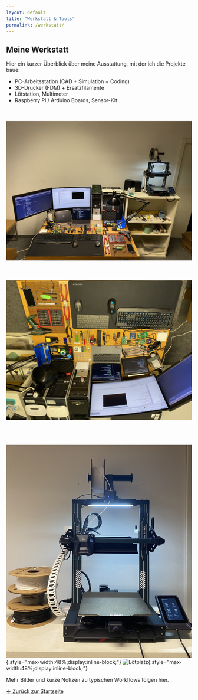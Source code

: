 ```yaml
---
layout: default
title: "Werkstatt & Tools"
permalink: /werkstatt/
---
```



## Meine Werkstatt


Hier ein kurzer Überblick über meine Ausstattung, mit der ich die Projekte baue:


- PC-Arbeitsstation (CAD + Simulation + Coding)
- 3D-Drucker (FDM) + Ersatzfilamente
- Lötstation, Multimeter
- Raspberry Pi / Arduino Boards, Sensor-Kit


<br><br>
![PC-Arbeitsstation](/assets/images/workshop_far.JPG)
<br><br><br><br>
![PC-Arbeitsstation-CloseUp](/assets/images/workshop_closeup.JPG)
<br><br><br><br>

![3D-Drucker](/assets/images/3dprinter.jpg){:style="max-width:48%;display:inline-block;"}
![Lötplatz](/assets/images/soldering.jpg){:style="max-width:48%;display:inline-block;"}


Mehr Bilder und kurze Notizen zu typischen Workflows folgen hier.


[← Zurück zur Startseite](/)

<link rel="stylesheet" href="{{ '/assets/css/custom-hamburger.css' | relative_url }}">
<script src="{{ '/assets/js/custom-hamburger.js' | relative_url }}"></script>
